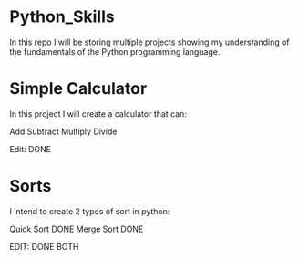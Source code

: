 # Python_Skills

In this repo I will be storing multiple projects showing my understanding of the fundamentals of the Python programming language.

# Simple Calculator

In this project I will create a calculator that can:

Add
Subtract
Multiply
Divide

Edit: DONE

# Sorts

I intend to create 2 types of sort in python:

Quick Sort DONE
Merge Sort DONE

EDIT: DONE BOTH
